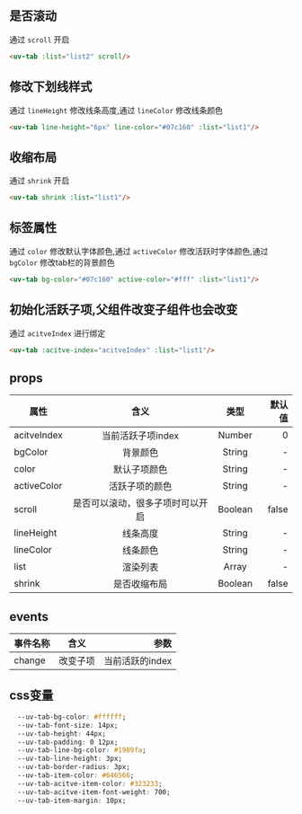 <script setup>
import useCompStore from '../store/copname.js'
import { onMounted } from 'vue'
const compStore =useCompStore()

onMounted(()=>{
  compStore.updateName('tab')
})

</script>

## 是否滚动

通过 `scroll` 开启

```html
<uv-tab :list="list2" scroll/>
```

##  修改下划线样式

通过 `lineHeight` 修改线条高度,通过 `lineColor` 修改线条颜色

 ```html
<uv-tab line-height="6px" line-color="#07c160" :list="list1"/>
 ```

##  收缩布局

通过 `shrink` 开启
 ```html
<uv-tab shrink :list="list1"/>
 ```

##  标签属性

通过 `color` 修改默认字体颜色,通过 `activeColor` 修改活跃时字体颜色,通过 `bgColor` 修改tab栏的背景颜色

 ```html
<uv-tab bg-color="#07c160" active-color="#fff" :list="list1"/>
 ```

 ## 初始化活跃子项,父组件改变子组件也会改变

通过 `acitveIndex` 进行绑定

 ```html 
<uv-tab :acitve-index="acitveIndex" :list="list1"/>
 ```

 ## props

| 属性        |               含义               |  类型   | 默认值 |
| ----------- | :------------------------------: | :-----: | -----: |
| acitveIndex |        当前活跃子项index         | Number  |      0 |
| bgColor     |             背景颜色             | String  |      - |
| color       |           默认子项颜色           | String  |      - |
| activeColor |          活跃子项的颜色          | String  |      - |
| scroll      | 是否可以滚动，很多子项时可以开启 | Boolean |  false |
| lineHeight  |             线条高度             | String  |      - |
| lineColor   |             线条颜色             | String  |      - |
| list        |             渲染列表             |  Array  |      - |
| shrink      |           是否收缩布局           | Boolean |  false |

## events

| 事件名称 |   含义   |            参数 |
| -------- | :------: | --------------: |
| change   | 改变子项 | 当前活跃的index |

## css变量

```css
  --uv-tab-bg-color: #ffffff;
  --uv-tab-font-size: 14px;
  --uv-tab-height: 44px;
  --uv-tab-padding: 0 12px;
  --uv-tab-line-bg-color: #1989fa;
  --uv-tab-line-height: 3px;
  --uv-tab-border-radius: 3px;
  --uv-tab-item-color: #646566;
  --uv-tab-acitve-item-color: #323233;
  --uv-tab-acitve-item-font-weight: 700;
  --uv-tab-item-margin: 10px;
```